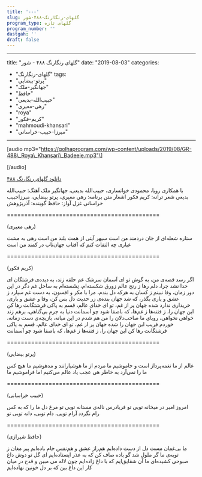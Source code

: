 ```yaml
---
title: '---'
slug: گلهای-رنگارنگ-۴۸۸-شور
program_type: گلهای تازه
program_number: ''
dastgah: ''
draft: false
---
```


---
title: "گلهای رنگارنگ ۴۸۸ - شور"
date: "2019-08-03"
categories: 
  - "گلهای-رنگارنگ"
tags: 
  - "پرتو-بیضایی"
  - "جهانگیر-ملک"
  - "حافظ"
  - "حبیب‌الله-بدیعی"
  - "رهی-معیری"
  - "roya"
  - "کریم-فکور"
  - "mahmoudi-khansari"
  - "میرزا-حبیب-خراسانی"
---

\[audio mp3="https://golhaprogram.com/wp-content/uploads/2019/08/GR-488\_Roya\_Khansari\_Badeeie.mp3"\]

\[/audio\]

[دانلود گلهای رنگارنگ ۴۸۸](https://golhaprogram.com/wp-content/uploads/2019/08/GR-488_Roya_Khansari_Badeeie.mp3)

با همکاری رویا، محمودی خوانساری، حبیب‌الله بدیعی، جهانگیر ملک آهنگ: حبیب‌الله بدیعی شعر ترانه: کریم فکور اشعار‌ متن برنامه: رهی معیری، پرتو بیضایی، میرزاحبیب خراسانی غزل آواز: حافظ گوینده: آذرپژوهش

\============================================

(رهی معیری)

ستاره شعله‌ای از جان دردمند من است سپهر آیتی از همت بلند من است رهی به مشت غباری چه التفات كنم كه آفتاب جهان‌تاب در كمند من است

\============================================

(کریم فکور)

اگر رسد قصه‌ی من، به گوش تو ای آسمان سرشک غم حلقه زند، به دیده‌ی فرشتگان ای خدا نشد چرا، دلم رها ز رنج عالم زورق شکسته‌ام، نِشَسته‌ام به ساحل غم دگر در این دور زمان، وفا نبینم ز كسان به هركه دل بندم، مرا با مكر و افسون، به دست غم سپارد ز عشق و یاری بگذر، که شد جهان بنده‌ی زر حدیث دل بس کن، وفا و عشق و یاری، خریداری ندارد شده جهان پر از غم، تو ای خدای عالم، قسم به پاکی فرشتگانت رها کن این جهان را، ز فتنه‌ها ز غم‌ها، که باصفا شود چو آسمانت دنیا به جرم بی‌گناهی، برهم زند خواهی نخواهی، رویای ما صاحب‌دلان را من هم شدم در این میانه، بازیچه‌ی دست زمانه، خوردم فریب این جهان را شده جهان پر از غم، تو ای خدای عالم، قسم به پاکی فرشتگانت رها كن این جهان را، ز فتنه‌ها ز غم‌ها، که باصفا شود چو آسمانت

\============================================

(پرتو بیضایی)

عالم از ما نغمه‌پرداز است و خاموشیم ما مردم از ما هوشیارانند و مدهوشیم ما هیچ کس ما را نمی‌آرد به خاطر هی عجب یاد عالم می‌کنیم اما فراموشیم ما

\============================================

(حبیب خراسانی)

امروز امیر در میخانه تویی تو فریادرس ناله‌ی مستانه تویی تو مرغ دل ما را كه به كس رام نگردد آرام تویی، دام تویی، دانه تویی تو

\============================================

(حافظ شیرازی)

ما بی‌غمان مست دل از دست داده‌ایم هم‌راز عشق و هم‌نفس جام باده‌ایم پیر مغان ز توبه‌ی ما گر ملول شد گو باده صاف کن که به عذر ایستاده‌ایم ای گل تو دوش داغ صبوحی کشیده‌ای ما آن شقایق‌ایم كه با داغ زاده‌ایم چون لاله می مبین و قدح در میان کار این داغ بین که بر دل خونین نهاده‌ایم
